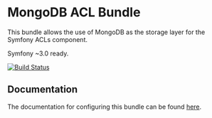 MongoDB ACL Bundle
====================

This bundle allows the use of MongoDB as the storage layer for the Symfony ACLs component.

Symfony ~3.0 ready.

[![Build Status](https://travis-ci.org/Dinhkhanh/MongoDBAclBundle.svg?branch=master)](http://travis-ci.org/Dinhkhanh/MongoDBAclBundle)


Documentation
-------------

The documentation for configuring this bundle can be found [here](Resources/doc/index.rst).

